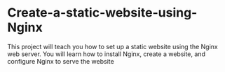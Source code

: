 # Create-a-static-website-using-Nginx
This project will teach you how to set up a static website using the Nginx web server. You will learn how to install Nginx, create a website, and configure Nginx to serve the website

